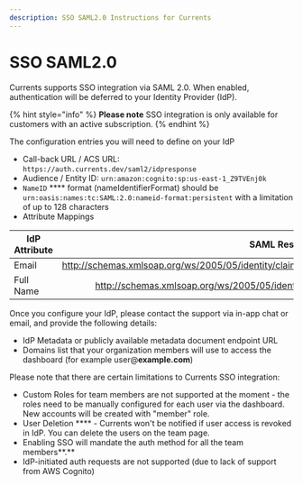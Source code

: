 ```yaml
---
description: SSO SAML2.0 Instructions for Currents
---
```


# SSO SAML2.0

Currents supports SSO integration via SAML 2.0. When enabled, authentication will be deferred to your Identity Provider (IdP).

{% hint style="info" %}
**Please note** SSO integration is only available for customers with an active subscription.
{% endhint %}

The configuration entries you will need to define on your IdP

* Call-back URL / ACS URL: `https://auth.currents.dev/saml2/idpresponse`
* Audience / Entity ID: `urn:amazon:cognito:sp:us-east-1_Z9TVEnj0k`
* `NameID` **** format (nameIdentifierFormat) should be `urn:oasis:names:tc:SAML:2.0:nameid-format:persistent` with a limitation of up to 128 characters
* Attribute Mappings

| IdP Attribute |                                            SAML Response Attribute |
| ------------- | -----------------------------------------------------------------: |
| Email         | http://schemas.xmlsoap.org/ws/2005/05/identity/claims/emailaddress |
| Full Name     |         http://schemas.xmlsoap.org/ws/2005/05/identity/claims/name |



Once you configure your IdP, please contact the support via in-app chat or email, and provide the following details:

* IdP Metadata or publicly available metadata document endpoint URL
* Domains list that your organization members will use to access the dashboard (for example user@**example.com**)

Please note that there are certain limitations to Currents SSO integration:

* Custom Roles for team members are not supported at the moment - the roles need to be manually configured for each user via the dashboard. New accounts will be created with "member" role.
* User Deletion **** - Currents won't be notified if user access is revoked in IdP. You can delete the users on the team page.
* Enabling SSO will mandate the auth method for all the team members**.**
* IdP-initiated auth requests are not supported (due to lack of support from AWS Cognito)

